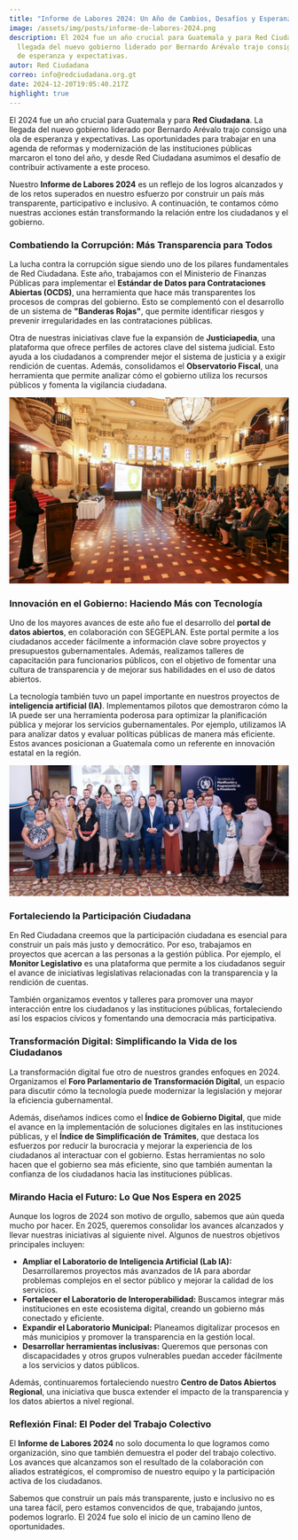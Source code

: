```yaml
---
title: "Informe de Labores 2024: Un Año de Cambios, Desafíos y Esperanza"
image: /assets/img/posts/informe-de-labores-2024.png
description: El 2024 fue un año crucial para Guatemala y para Red Ciudadana. La
  llegada del nuevo gobierno liderado por Bernardo Arévalo trajo consigo una ola
  de esperanza y expectativas.
autor: Red Ciudadana
correo: info@redciudadana.org.gt
date: 2024-12-20T19:05:40.217Z
highlight: true
---
```

El 2024 fue un año crucial para Guatemala y para **Red Ciudadana**. La llegada del nuevo gobierno liderado por Bernardo Arévalo trajo consigo una ola de esperanza y expectativas. Las oportunidades para trabajar en una agenda de reformas y modernización de las instituciones públicas marcaron el tono del año, y desde Red Ciudadana asumimos el desafío de contribuir activamente a este proceso.

Nuestro **Informe de Labores 2024** es un reflejo de los logros alcanzados y de los retos superados en nuestro esfuerzo por construir un país más transparente, participativo e inclusivo. A continuación, te contamos cómo nuestras acciones están transformando la relación entre los ciudadanos y el gobierno.

### Combatiendo la Corrupción: Más Transparencia para Todos

La lucha contra la corrupción sigue siendo uno de los pilares fundamentales de Red Ciudadana. Este año, trabajamos con el Ministerio de Finanzas Públicas para implementar el **Estándar de Datos para Contrataciones Abiertas (OCDS)**, una herramienta que hace más transparentes los procesos de compras del gobierno. Esto se complementó con el desarrollo de un sistema de **"Banderas Rojas"**, que permite identificar riesgos y prevenir irregularidades en las contrataciones públicas.

Otra de nuestras iniciativas clave fue la expansión de **Justiciapedia**, una plataforma que ofrece perfiles de actores clave del sistema judicial. Esto ayuda a los ciudadanos a comprender mejor el sistema de justicia y a exigir rendición de cuentas. Además, consolidamos el **Observatorio Fiscal**, una herramienta que permite analizar cómo el gobierno utiliza los recursos públicos y fomenta la vigilancia ciudadana.

![](/assets/img/posts/whatsapp-image-2024-05-20-at-13.15.56.jpeg)

### Innovación en el Gobierno: Haciendo Más con Tecnología

Uno de los mayores avances de este año fue el desarrollo del **portal de datos abiertos**, en colaboración con SEGEPLAN. Este portal permite a los ciudadanos acceder fácilmente a información clave sobre proyectos y presupuestos gubernamentales. Además, realizamos talleres de capacitación para funcionarios públicos, con el objetivo de fomentar una cultura de transparencia y de mejorar sus habilidades en el uso de datos abiertos.

La tecnología también tuvo un papel importante en nuestros proyectos de **inteligencia artificial (IA)**. Implementamos pilotos que demostraron cómo la IA puede ser una herramienta poderosa para optimizar la planificación pública y mejorar los servicios gubernamentales. Por ejemplo, utilizamos IA para analizar datos y evaluar políticas públicas de manera más eficiente. Estos avances posicionan a Guatemala como un referente en innovación estatal en la región.

![](/assets/img/posts/segeplan-ia-red-ciudadana.jpg)

### Fortaleciendo la Participación Ciudadana

En Red Ciudadana creemos que la participación ciudadana es esencial para construir un país más justo y democrático. Por eso, trabajamos en proyectos que acercan a las personas a la gestión pública. Por ejemplo, el **Monitor Legislativo** es una plataforma que permite a los ciudadanos seguir el avance de iniciativas legislativas relacionadas con la transparencia y la rendición de cuentas.

También organizamos eventos y talleres para promover una mayor interacción entre los ciudadanos y las instituciones públicas, fortaleciendo así los espacios cívicos y fomentando una democracia más participativa.

### Transformación Digital: Simplificando la Vida de los Ciudadanos

La transformación digital fue otro de nuestros grandes enfoques en 2024. Organizamos el **Foro Parlamentario de Transformación Digital**, un espacio para discutir cómo la tecnología puede modernizar la legislación y mejorar la eficiencia gubernamental.

Además, diseñamos índices como el **Índice de Gobierno Digital**, que mide el avance en la implementación de soluciones digitales en las instituciones públicas, y el **Índice de Simplificación de Trámites**, que destaca los esfuerzos por reducir la burocracia y mejorar la experiencia de los ciudadanos al interactuar con el gobierno. Estas herramientas no solo hacen que el gobierno sea más eficiente, sino que también aumentan la confianza de los ciudadanos hacia las instituciones públicas.

### Mirando Hacia el Futuro: Lo Que Nos Espera en 2025

Aunque los logros de 2024 son motivo de orgullo, sabemos que aún queda mucho por hacer. En 2025, queremos consolidar los avances alcanzados y llevar nuestras iniciativas al siguiente nivel. Algunos de nuestros objetivos principales incluyen:

* **Ampliar el Laboratorio de Inteligencia Artificial (Lab IA):** Desarrollaremos proyectos más avanzados de IA para abordar problemas complejos en el sector público y mejorar la calidad de los servicios.
* **Fortalecer el Laboratorio de Interoperabilidad:** Buscamos integrar más instituciones en este ecosistema digital, creando un gobierno más conectado y eficiente.
* **Expandir el Laboratorio Municipal:** Planeamos digitalizar procesos en más municipios y promover la transparencia en la gestión local.
* **Desarrollar herramientas inclusivas:** Queremos que personas con discapacidades y otros grupos vulnerables puedan acceder fácilmente a los servicios y datos públicos.

Además, continuaremos fortaleciendo nuestro **Centro de Datos Abiertos Regional**, una iniciativa que busca extender el impacto de la transparencia y los datos abiertos a nivel regional.

### Reflexión Final: El Poder del Trabajo Colectivo

El **Informe de Labores 2024** no solo documenta lo que logramos como organización, sino que también demuestra el poder del trabajo colectivo. Los avances que alcanzamos son el resultado de la colaboración con aliados estratégicos, el compromiso de nuestro equipo y la participación activa de los ciudadanos.

Sabemos que construir un país más transparente, justo e inclusivo no es una tarea fácil, pero estamos convencidos de que, trabajando juntos, podemos lograrlo. El 2024 fue solo el inicio de un camino lleno de oportunidades.
